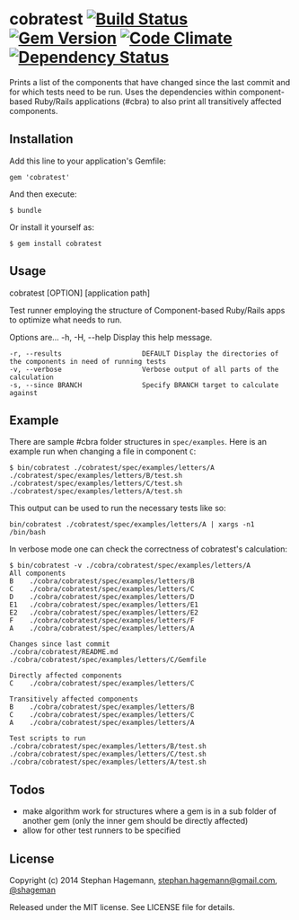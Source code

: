 # cobratest [![Build Status](https://travis-ci.org/shageman/cobratest.svg?branch=master)](https://travis-ci.org/shageman/cobratest) [![Gem Version](https://badge.fury.io/rb/cobratest.svg)](http://badge.fury.io/rb/cobratest) [![Code Climate](https://codeclimate.com/github/shageman/cobratest.png)](https://codeclimate.com/github/shageman/cobratest) [![Dependency Status](https://gemnasium.com/shageman/cobratest.svg)](https://gemnasium.com/shageman/cobratest)

Prints a list of the components that have changed since the last commit and for which tests need to be run. Uses the dependencies within component-based Ruby/Rails applications (#cbra) to also print all transitively affected components.

## Installation

Add this line to your application's Gemfile:

    gem 'cobratest'

And then execute:

    $ bundle

Or install it yourself as:

    $ gem install cobratest

## Usage

cobratest [OPTION] [application path]

Test runner employing the structure of Component-based Ruby/Rails apps to optimize what needs to run.

Options are...
    -h, -H, --help                   Display this help message.

    -r, --results                    DEFAULT Display the directories of the components in need of running tests
    -v, --verbose                    Verbose output of all parts of the calculation
    -s, --since BRANCH               Specify BRANCH target to calculate against

## Example

There are sample #cbra folder structures in `spec/examples`. Here is an example run when changing a file in component `C`:

    $ bin/cobratest ./cobratest/spec/examples/letters/A
    ./cobratest/spec/examples/letters/B/test.sh
    ./cobratest/spec/examples/letters/C/test.sh
    ./cobratest/spec/examples/letters/A/test.sh

This output can be used to run the necessary tests like so:

    bin/cobratest ./cobratest/spec/examples/letters/A | xargs -n1 /bin/bash

In verbose mode one can check the correctness of cobratest's calculation:

    $ bin/cobratest -v ./cobra/cobratest/spec/examples/letters/A
    All components
    B    ./cobra/cobratest/spec/examples/letters/B
    C    ./cobra/cobratest/spec/examples/letters/C
    D    ./cobra/cobratest/spec/examples/letters/D
    E1   ./cobra/cobratest/spec/examples/letters/E1
    E2   ./cobra/cobratest/spec/examples/letters/E2
    F    ./cobra/cobratest/spec/examples/letters/F
    A    ./cobra/cobratest/spec/examples/letters/A

    Changes since last commit
    ./cobra/cobratest/README.md
    ./cobra/cobratest/spec/examples/letters/C/Gemfile

    Directly affected components
    C    ./cobra/cobratest/spec/examples/letters/C

    Transitively affected components
    B    ./cobra/cobratest/spec/examples/letters/B
    C    ./cobra/cobratest/spec/examples/letters/C
    A    ./cobra/cobratest/spec/examples/letters/A

    Test scripts to run
    ./cobra/cobratest/spec/examples/letters/B/test.sh
    ./cobra/cobratest/spec/examples/letters/C/test.sh
    ./cobra/cobratest/spec/examples/letters/A/test.sh

## Todos
* make algorithm work for structures where a gem is in a sub folder of another gem (only the inner gem should be directly affected)
* allow for other test runners to be specified

## License

Copyright (c) 2014 Stephan Hagemann, stephan.hagemann@gmail.com, [@shageman](http://twitter.com/shageman)

Released under the MIT license. See LICENSE file for details.

